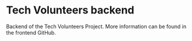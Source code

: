 # Tech Volunteers backend

Backend of the Tech Volunteers Project. More information can be found in the frontend GitHub.
